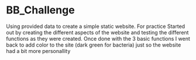 # BB_Challenge
Using provided data to create a simple static website. For practice
Started out by creating the different aspects of the website and testing the different functions as they were created. 
Once done with the 3 basic functions I went back to add color to the site (dark green for bacteria) just so the website had a bit more personallity 